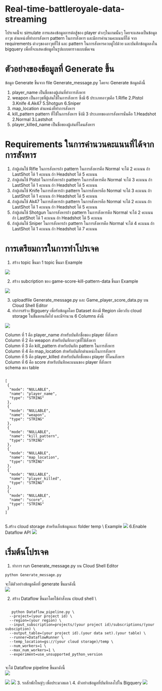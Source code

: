 # Real-time-battleroyale-data-streaming
โปรเจคนี้่จะ simulate การแสดงข้อมูลการต่อสู้ของ player ต่างๆในเกมนั้นๆ โดยจะแสดงเป็นข้อมูลอาวุธ ตำแหน่งที่ทำการสังหาร pattern ในการสังหาร และมีการคำนวนคะแนนที่ได้
จาก requirements ต่างๆของอาวุธที่ใช้ และ pattern ในการสังหารควบคู่ไปด้วย และบันทึกข้อมูลลงใน bigquery เพื่อที่จะแสดงข้อมูลในรูปแบบตารางแบบชัดเจน

# ตัวอย่างของข้อมูลที่ Generate ขึ้น
ข้อมูล Generate ขึ้นจาก file Generate_message.py โดยจะ Generate ข้อมูลดังนี้
1. player_name เป็นชื่อของผู้เล่นที่ทำการสังหาร
2. weapon เป็นอาวุธที่ผู้เล่นใช้ในการสังหาร ซึ่งมี 6 ประเภทอาวุธคือ 1.Rifle 2.Pistol 3.Knife 4.Ak47 5.Shotgun 6.Sniper
3. map_location ตำแหน่งที่ทำการสังหาร
4. kill_pattern pattern ที่ใช้ในการสังหาร ซึง่มี 3 ประเภทของการสังหารนั่นคือ 1.Headshot 2.Normal 3.Lastshot
5. player_killed_name เป็นชื่อของผู้เล่นที่โดนสังหาร

# Requirements ในการคำนวนคะแนนที่ได้จากการสังหาร
1. ถ้าผู้เล่นใช้ Rifle ในการสังหารถ้า pattern ในการสังหารคือ Normal จะได้ 2 คะแนน ถ้า LastShot ได้ 1 คะแนน ถ้า Headshot ได้ 5 คะแนน
2. ถ้าผู้เล่นใช้ Pistol ในการสังหารถ้า pattern ในการสังหารคือ Normal จะได้ 3 คะแนน ถ้า LastShot ได้ 1 คะแนน ถ้า Headshot ได้ 5 คะแนน
3. ถ้าผู้เล่นใช้ Knife ในการสังหารถ้า pattern ในการสังหารคือ Normal จะได้ 3 คะแนน ถ้า LastShot ได้ 1 คะแนน ถ้า Headshot ได้ 5 คะแนน
4. ถ้าผู้เล่นใช้ Ak47 ในการสังหารถ้า pattern ในการสังหารคือ Normal จะได้ 2 คะแนน ถ้า LastShot ได้ 1 คะแนน ถ้า Headshot ได้ 5 คะแนน
5. ถ้าผู้เล่นใช้ Shotgun ในการสังหารถ้า pattern ในการสังหารคือ Normal จะได้ 2 คะแนน ถ้า LastShot ได้ 1 คะแนน ถ้า Headshot ได้ 5 คะแนน
6. ถ้าผู้เล่นใช้ Sniper ในการสังหารถ้า pattern ในการสังหารคือ Normal จะได้ 4 คะแนน ถ้า LastShot ได้ 1 คะแนน ถ้า Headshot ได้ 7 คะแนน

# การเตรียมการในการทำโปรเจค
1. สร้าง topic ขึ้นมา 1 topic ขึ้นมา
Example
<img src = 'image/17.PNG'>

2. สร้าง subcription ของ game-score-kill-pattern-data ขึ้นมา
Example
<img src = 'image/18.PNG'>

3. uploadfile Generate_message.py และ Game_player_score_data.py บน Cloud Shell Editor
4. ทำการสร้าง Bigquery เพื่อรับข้อมูลโดย Dataset ต้องมี Region เดียวกับ cloud storage ในขั้นตอนถัดไป 
และมีจำนวน 6 Columns ดังนี้
<img src = 'image/15.PNG'>

 Column ที่ 1 คือ player_name สำหรับบันทึกชื่อของ player ที่สังหาร \
 Column ที่ 2 คือ weapon สำหรับบันทึกอาวุธที่ใช้สังหาร \
 Column ที่ 3 คือ kill_pattern สำหรับบันทึก pattern ในการสังหาร \
 Column ที่ 4 คือ map_location สำหรับบันทึกตำแหน่งในการสังหาร \
 Column ที่ 5 คือ player_killed สำหรับบันทึกชื่อของ player ที่โดนสังหาร \
 Column ที่ 6 คือ score สำหรับบันทึกคะแนนของ player ที่สังหาร \
 schema ของ table
 <div align="left"> 
<pre><code>
[
 {
  "mode": "NULLABLE",
  "name": "player_name",
  "type": "STRING"
 },
 {
  "mode": "NULLABLE",
  "name": "weapon",
  "type": "STRING"
 },
 {
  "mode": "NULLABLE",
  "name": "kill_pattern",
  "type": "STRING"
 },
 {
  "mode": "NULLABLE",
  "name": "map_location",
  "type": "STRING"
 },
 {
  "mode": "NULLABLE",
  "name": "player_killed",
  "type": "STRING"
 },
 {
  "mode": "NULLABLE",
  "name": "score",
  "type": "STRING"
 }
]
   </code></pre>
</div>
5.สร้าง cloud storage สำหรับเก็บข้อมูลและ folder temp \
Example
<img src = 'image/20.PNG'>
6.Enable Dataflow API 
<img src = 'image/27.PNG'>

# เริ่มต้นโปรเจค
1. ทำการ run Generate_message.py บน Cloud Shell Editor
<div align="left"> 
  <pre><code>python Generate_message.py</code></pre>
</div>

จะได้ตัวอย่างข้อมูลคือที่ generate ขึ้นมาดังนี้ \
<img src = 'image/22.PNG'>

2. สร้าง Dataflow ขึ้นมาโดยใช้คำสั่งบน cloud shell \
<div align="left"> 
  <pre><code>
   python Dataflow_pipeline.py \
  --project=(your project id) \
  --region=(your region) \
  --input_subscription=projects/(your project id)/subscriptions/(your subsciption) \
  --output_table=(your project id).(your data set).(your table) \
  --runner=DataflowRunner \
  --temp_location=gs://(your cloud storage)/temp \
  --num_workers=1 \
  --max_num_workers=1 \
  --experiment=use_unsupported_python_version
  </code></pre>
</div>

จะได้ Dataflow pipeline ขึ้นมาดังนี้ \
<img src = 'image/23.PNG'>

<img src = 'image/24.PNG'>

<img src = 'image/25.PNG'>
3. รอสักพักใหญ่ๆ เพื่อประมวลผล \
4. ตัวอย่างข้อมูลที่บันทึกลงไปใน Bigquery
<img src = 'image/21.PNG'>

